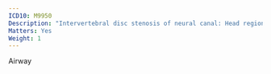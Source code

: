 ```yaml
---
ICD10: M9950
Description: "Intervertebral disc stenosis of neural canal: Head region"
Matters: Yes
Weight: 1
---
```

Airway
